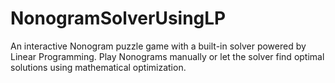 # NonogramSolverUsingLP
An interactive Nonogram puzzle game with a built-in solver powered by Linear Programming. Play Nonograms manually or let the solver find optimal solutions using mathematical optimization.
